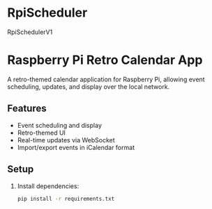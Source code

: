# RpiScheduler
 RpiSchedulerV1
# Raspberry Pi Retro Calendar App

A retro-themed calendar application for Raspberry Pi, allowing event scheduling, updates, and display over the local network.

## Features
- Event scheduling and display
- Retro-themed UI
- Real-time updates via WebSocket
- Import/export events in iCalendar format

## Setup
1. Install dependencies:
   ```bash
   pip install -r requirements.txt
